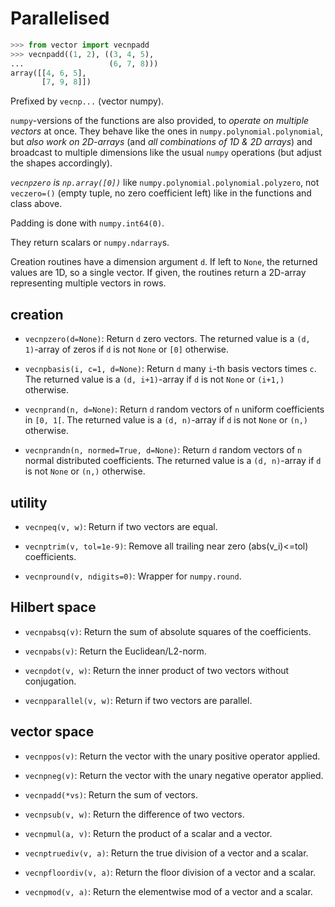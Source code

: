 # Parallelised

```python
>>> from vector import vecnpadd
>>> vecnpadd((1, 2), ((3, 4, 5),
...                   (6, 7, 8)))
array([[4, 6, 5],
       [7, 9, 8]])
```

Prefixed by `vecnp...` (vector numpy).

`numpy`-versions of the functions are also provided, to *operate on multiple vectors* at once. They behave like the ones in `numpy.polynomial.polynomial`, but *also work on 2D-arrays* (and *all combinations of 1D & 2D arrays*) and broadcast to multiple dimensions like the usual `numpy` operations (but adjust the shapes accordingly).

*`vecnpzero` is `np.array([0])`* like `numpy.polynomial.polynomial.polyzero`, not `veczero=()` (empty tuple, no zero coefficient left) like in the functions and class above.

Padding is done with `numpy.int64(0)`.

They return scalars or `numpy.ndarray`s.

Creation routines have a dimension argument `d`. If left to `None`, the returned values are 1D, so a single vector. If given, the routines return a 2D-array representing multiple vectors in rows.

## creation

- `vecnpzero(d=None)`: Return `d` zero vectors. The returned value is a `(d, 1)`-array of zeros if `d` is not `None` or `[0]` otherwise.

- `vecnpbasis(i, c=1, d=None)`: Return `d` many `i`-th basis vectors times `c`. The returned value is a `(d, i+1)`-array if `d` is not `None` or `(i+1,)` otherwise.

- `vecnprand(n, d=None)`: Return `d` random vectors of `n` uniform coefficients in `[0, 1[`. The returned value is a `(d, n)`-array if `d` is not `None` or `(n,)` otherwise.

- `vecnprandn(n, normed=True, d=None)`: Return `d` random vectors of `n` normal distributed coefficients. The returned value is a `(d, n)`-array if `d` is not `None` or `(n,)` otherwise.

## utility

- `vecnpeq(v, w)`: Return if two vectors are equal.

- `vecnptrim(v, tol=1e-9)`: Remove all trailing near zero (abs(v_i)<=tol) coefficients.

- `vecnpround(v, ndigits=0)`: Wrapper for `numpy.round`.

## Hilbert space

- `vecnpabsq(v)`: Return the sum of absolute squares of the coefficients.

- `vecnpabs(v)`: Return the Euclidean/L2-norm.

- `vecnpdot(v, w)`: Return the inner product of two vectors without conjugation.

- `vecnpparallel(v, w)`: Return if two vectors are parallel.

## vector space

- `vecnppos(v)`: Return the vector with the unary positive operator applied.

- `vecnpneg(v)`: Return the vector with the unary negative operator applied.

- `vecnpadd(*vs)`: Return the sum of vectors.

- `vecnpsub(v, w)`: Return the difference of two vectors.

- `vecnpmul(a, v)`: Return the product of a scalar and a vector.

- `vecnptruediv(v, a)`: Return the true division of a vector and a scalar.

- `vecnpfloordiv(v, a)`: Return the floor division of a vector and a scalar.

- `vecnpmod(v, a)`: Return the elementwise mod of a vector and a scalar.
